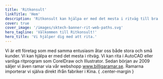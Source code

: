 ```yaml
---
title: 'Ritkonsult'
linkTitle: 'Hem'
description: 'Ritkonsult kan hjälpa er med det mesta i ritväg till bra priser och snabba leveranser. Vi kan rita utrymningsplaner, insatsplaner, kontrollritningar mm.'
cover: true
cover_image: '/images/sktech-banner-rit-web-paths.svg'
hero_tagline: 'Välkommen till Ritkonsult!'
hero_title: 'Vi hjälper dig med att rita.'
---
```


Vi är ett företag som med samma entusiasm åtar oss både stora och små kunder. Vi kan hjälpa er med det mesta i ritväg. Vi kan rita i AutoCAD eller vanliga ritprogram som CorelDraw och Illustrator. Sedan början av 2009 säljer vi även ramar via vår webshopp www.billigaramar.se. Ramarna importerar vi själva direkt ifrån fabriker i Kina.
{ .center-margin }
